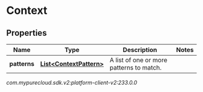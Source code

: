 # Context


## Properties

| Name | Type | Description | Notes |
| ------------ | ------------- | ------------- | ------------- |
| **patterns** | [**List&lt;ContextPattern&gt;**](ContextPattern) | A list of one or more patterns to match. |  |




_com.mypurecloud.sdk.v2:platform-client-v2:233.0.0_
